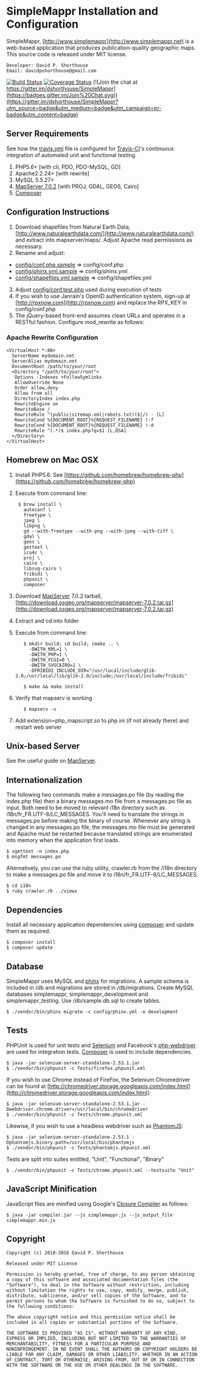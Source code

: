 SimpleMappr Installation and Configuration
==========================================

SimpleMappr, [http://www.simplemappr](http://www.simplemappr.net) is a web-based application that produces publication-quality geographic maps. This source code is released under MIT license.

    Developer: David P. Shorthouse
    Email: davidpshorthouse@gmail.com

[![Build Status](https://secure.travis-ci.org/dshorthouse/SimpleMappr.png?branch=master)](http://travis-ci.org/dshorthouse/SimpleMappr)
[![Coverage Status](https://coveralls.io/repos/dshorthouse/SimpleMappr/badge.svg?branch=master&service=github)](https://coveralls.io/github/dshorthouse/SimpleMappr?branch=master)
[![Join the chat at https://gitter.im/dshorthouse/SimpleMappr](https://badges.gitter.im/Join%20Chat.svg)](https://gitter.im/dshorthouse/SimpleMappr?utm_source=badge&utm_medium=badge&utm_campaign=pr-badge&utm_content=badge)

Server Requirements
--------------------------

See how the [travis.yml](.travis.yml) file is configured for [Travis-CI](https://travis-ci.org/)'s continuous integration of automated unit and functional testing.

1. PHP5.6+ [with cli, PDO, PDO-MySQL, GD]
2. Apache2.2.24+ [with rewrite]
3. MySQL 5.5.27+
4. [MapServer 7.0.2](http://www.mapserver.org/) [with PROJ, GDAL, GEOS, Cairo]
5. [Composer](https://getcomposer.org/)

Configuration Instructions
--------------------------

1. Download shapefiles from Natural Earth Data, [http://www.naturalearthdata.com/](http://www.naturalearthdata.com/) and extract into mapserver/maps/. Adjust Apache read permissions as necessary.
2. Rename and adjust:
  - [config/conf.php.sample](config/conf.php.sample) => config/conf.php
  - [config/phinx.yml.sample](config/phinx.yml.sample) => config/phinx.yml
  - [config/shapefiles.yml.sample](config/shapefiles.yml.sample) => config/shapefiles.yml
3. Adjust [config/conf.test.php](config/conf.test.php) used during execution of tests
4. If you wish to use Janrain's OpenID authentication system, sign-up at [http://rpxnow.com](http://rpxnow.com) and replace the RPX_KEY in config/conf.php
5. The jQuery-based front-end assumes clean URLs and operates in a RESTful fashion. Configure mod_rewrite as follows:

### Apache Rewrite Configuration

    <VirtualHost *:80>
      ServerName mydomain.net
      ServerAlias mydomain.net
      DocumentRoot /path/to/your/root
      <Directory "/path/to/your/root">
       Options -Indexes +FollowSymlinks
       AllowOverride None
       Order allow,deny
       Allow from all
       DirectoryIndex index.php
       RewriteEngine on
       RewriteBase /
       RewriteRule ^(public|sitemap.xml|robots.txt)($|/) - [L]
       RewriteCond %{DOCUMENT_ROOT}%{REQUEST_FILENAME} !-f
       RewriteCond %{DOCUMENT_ROOT}%{REQUEST_FILENAME} !-d
       RewriteRule ^(.*)$ index.php?q=$1 [L,QSA]
      </Directory>
    </VirtualHost>

Homebrew on Mac OSX
-------------------
1. Install PHP5.6. See [https://github.com/homebrew/homebrew-php](https://github.com/homebrew/homebrew-php)
2. Execute from command line:

        $ brew install \
          autoconf \
          freetype \
          jpeg \
          libpng \
          gd --with-freetype --with-png --with-jpeg --with-tiff \
          gdal \
          geos \
          gettext \
          icu4c \
          proj \
          cairo \
          libsvg-cairo \
          fribidi \
          phpunit \
          composer

3. Download [MapServer](http://mapserver.org/download.html) 7.0.2 tarball, [http://download.osgeo.org/mapserver/mapserver-7.0.2.tar.gz](http://download.osgeo.org/mapserver/mapserver-7.0.2.tar.gz)
4. Extract and cd into folder
5. Execute from command line:

          $ mkdir build; cd build; cmake .. \
            -DWITH_KML=1 \
            -DWITH_PHP=1 \
            -DWITH_FCGI=0 \
            -DWITH_SVGCAIRO=1 \
            -DFRIBIDI_INCLUDE_DIR="/usr/local/include/glib-2.0;/usr/local/lib/glib-2.0/include;/usr/local/include/fribidi"

          $ make && make install

6. Verify that mapserv is working

          $ mapserv -v

7. Add extension=php_mapscript.so to php.ini (if not already there) and restart web server

Unix-based Server
------------------

See the useful guide on [MapServer](http://mapserver.org/installation/unix.html).

Internationalization
--------------------

The following two commands make a messages.po file (by reading the index.php file) then a binary messages.mo file from a messages.po file as input. Both need to be moved to relevant i18n directory such as i18n/fr\_FR.UTF-8/LC\_MESSAGES. You'll need to translate the strings in messages.po before making the binary of course. Whenever any string is changed in any messages.po file, the messages.mo file must be generated and Apache must be restarted because translated strings are enumerated into memory when the application first loads.

    $ xgettext -n index.php
    $ msgfmt messages.po

Alternatively, you can use the ruby utility, crawler.rb from the /i18n directory to make a messages.po file and move it to i18n/fr\_FR.UTF-8/LC\_MESSAGES.

    $ cd i18n
    $ ruby crawler.rb ../views

Dependencies
------------

Install all necessary application dependencies using [composer](https://getcomposer.org) and update them as required.

    $ composer install
    $ composer update

Database
--------

SimpleMappr uses MySQL and [phinx](http://docs.phinx.org) for migrations. A sample schema is included in /db and migrations are stored in /db/migrations.
Create MySQL databases simplemappr, simplemappr\_development and simplemappr\_testing. Use /db/sample.db.sql to create tables.

    $ ./vendor/bin/phinx migrate -c config/phinx.yml -e development

Tests
-----

PHPUnit is used for unit tests and [Selenium](http://selenium-release.storage.googleapis.com/index.html?path=2.53/) and Facebook's [php-webdriver](https://github.com/facebook/php-webdriver) are used for integration tests. [Composer](https://getcomposer.org/) is used to include dependencies.

    $ java -jar selenium-server-standalone-2.53.1.jar
    $ ./vendor/bin/phpunit -c Tests/firefox.phpunit.xml

If you wish to use Chrome instead of FireFox, the Selenium Chromedriver can be found at [http://chromedriver.storage.googleapis.com/index.html](http://chromedriver.storage.googleapis.com/index.html):

    $ java -jar selenium-server-standalone-2.53.1.jar -Dwebdriver.chrome.driver=/usr/local/bin/chromedriver
    $ ./vendor/bin/phpunit -c Tests/chrome.phpunit.xml

Likewise, if you wish to use a headless webdriver such as [PhantomJS](http://phantomjs.org/):

    $ java -jar selenium-server-standalone-2.53.1 -Dphantomjs.binary.path=/usr/local/bin/phantomjs
    $ ./vendor/bin/phpunit -c Tests/phantomjs.phpunit.xml

Tests are split into suites entitled, "Unit", "Functional", "Binary"

    $ ./vendor/bin/phpunit -c Tests/chrome.phpunit.xml --testsuite "Unit"

JavaScript Minification
-----------------------

JavaScript files are minified using Google's [Closure Compiler](https://developers.google.com/closure/compiler/docs/gettingstarted_app) as follows:

    $ java -jar compiler.jar --js simplemappr.js --js_output_file simplemappr.min.js

Copyright
---------

    Copyright (c) 2010-2016 David P. Shorthouse

    Released under MIT License

    Permission is hereby granted, free of charge, to any person obtaining
    a copy of this software and associated documentation files (the
    "Software"), to deal in the Software without restriction, including
    without limitation the rights to use, copy, modify, merge, publish,
    distribute, sublicense, and/or sell copies of the Software, and to
    permit persons to whom the Software is furnished to do so, subject to
    the following conditions:

    The above copyright notice and this permission notice shall be
    included in all copies or substantial portions of the Software.

    THE SOFTWARE IS PROVIDED "AS IS", WITHOUT WARRANTY OF ANY KIND,
    EXPRESS OR IMPLIED, INCLUDING BUT NOT LIMITED TO THE WARRANTIES OF
    MERCHANTABILITY, FITNESS FOR A PARTICULAR PURPOSE AND
    NONINFRINGEMENT. IN NO EVENT SHALL THE AUTHORS OR COPYRIGHT HOLDERS BE
    LIABLE FOR ANY CLAIM, DAMAGES OR OTHER LIABILITY, WHETHER IN AN ACTION
    OF CONTRACT, TORT OR OTHERWISE, ARISING FROM, OUT OF OR IN CONNECTION
    WITH THE SOFTWARE OR THE USE OR OTHER DEALINGS IN THE SOFTWARE.

